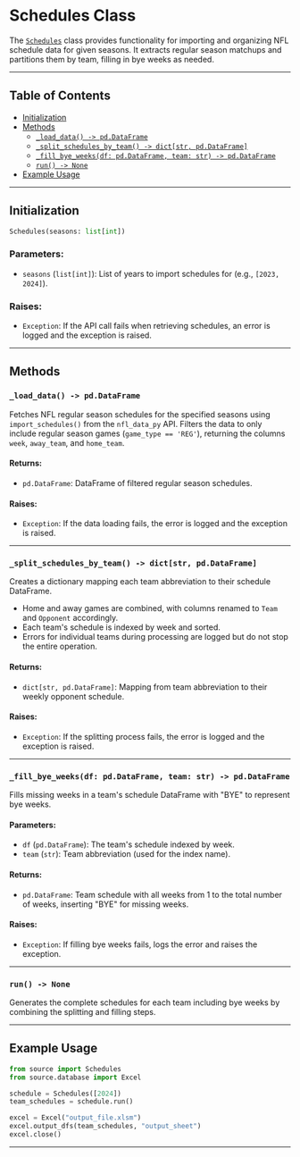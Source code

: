 
# Schedules Class

The [`Schedules`](../source/schedules.py) class provides functionality for importing and organizing NFL schedule data for given seasons. It extracts regular season matchups and partitions them by team, filling in bye weeks as needed.

---

## Table of Contents

- [Initialization](#initialization)  
- [Methods](#methods)  
  - [`_load_data() -> pd.DataFrame`](#_load_data---pddataframe)  
  - [`_split_schedules_by_team() -> dict[str, pd.DataFrame]`](#_split_schedules_by_team---dictstr-pddataframe)  
  - [`_fill_bye_weeks(df: pd.DataFrame, team: str) -> pd.DataFrame`](#_fill_bye_weeksdf-pddataframe-team-str---pddataframe)  
  - [`run() -> None`](#run---None)  
- [Example Usage](#example-usage)

---

## Initialization

```python
Schedules(seasons: list[int])
```

### Parameters:
- `seasons` (`list[int]`): List of years to import schedules for (e.g., `[2023, 2024]`).

### Raises:
- `Exception`: If the API call fails when retrieving schedules, an error is logged and the exception is raised.

---

## Methods

### `_load_data() -> pd.DataFrame`

Fetches NFL regular season schedules for the specified seasons using `import_schedules()` from the `nfl_data_py` API. Filters the data to only include regular season games (`game_type == 'REG'`), returning the columns `week`, `away_team`, and `home_team`.

#### Returns:
- `pd.DataFrame`: DataFrame of filtered regular season schedules.

#### Raises:
- `Exception`: If the data loading fails, the error is logged and the exception is raised.

---

### `_split_schedules_by_team() -> dict[str, pd.DataFrame]`

Creates a dictionary mapping each team abbreviation to their schedule DataFrame.

- Home and away games are combined, with columns renamed to `Team` and `Opponent` accordingly.
- Each team's schedule is indexed by week and sorted.
- Errors for individual teams during processing are logged but do not stop the entire operation.

#### Returns:
- `dict[str, pd.DataFrame]`: Mapping from team abbreviation to their weekly opponent schedule.

#### Raises:
- `Exception`: If the splitting process fails, the error is logged and the exception is raised.

---

### `_fill_bye_weeks(df: pd.DataFrame, team: str) -> pd.DataFrame`

Fills missing weeks in a team's schedule DataFrame with "BYE" to represent bye weeks.

#### Parameters:
- `df` (`pd.DataFrame`): The team's schedule indexed by week.
- `team` (`str`): Team abbreviation (used for the index name).

#### Returns:
- `pd.DataFrame`: Team schedule with all weeks from 1 to the total number of weeks, inserting "BYE" for missing weeks.

#### Raises:
- `Exception`: If filling bye weeks fails, logs the error and raises the exception.

---

### `run() -> None`

Generates the complete schedules for each team including bye weeks by combining the splitting and filling steps.

---

## Example Usage

```python
from source import Schedules
from source.database import Excel

schedule = Schedules([2024])
team_schedules = schedule.run()

excel = Excel("output_file.xlsm")
excel.output_dfs(team_schedules, "output_sheet")
excel.close()
```

---